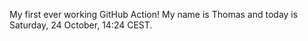 My first ever working GitHub Action!
My name is Thomas and today is Saturday, 24 October, 14:24 CEST. 
